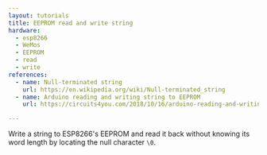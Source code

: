 ```yaml
---
layout: tutorials
title: EEPROM read and write string
hardware:
  - esp8266
  - WeMos
  - EEPROM
  - read
  - write
references:
  - name: Null-terminated string
    url: https://en.wikipedia.org/wiki/Null-terminated_string
  - name: Arduino reading and writing string to EEPROM
    url: https://circuits4you.com/2018/10/16/arduino-reading-and-writing-string-to-eeprom/

---
```


Write a string to ESP8266's EEPROM and read it back without knowing its word length by locating the null character `\0`.
